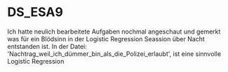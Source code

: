 # DS_ESA9

Ich hatte neulich bearbeitete Aufgaben nochmal angeschaut und gemerkt was für ein Blödsinn in der Logistic Regression Seassion über Nacht entstanden ist. In der Datei:
'Nachtrag_weil_ich_dümmer_bin_als_die_Polizei_erlaubt', ist eine sinnvolle Logistic Regression
